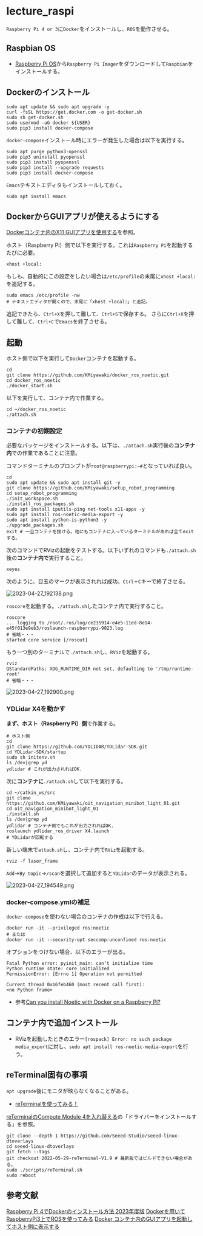 # lecture_raspi

`Raspberry Pi 4 or 3`に`Docker`をインストールし、`ROS`を動作させる。

## Raspbian OS

- [Raspberry Pi OS](https://www.raspberrypi.com/software/)から`Raspberry Pi Imager`をダウンロードして`Raspbian`をインストールする。

## Dockerのインストール

```shell
sudo apt update && sudo apt upgrade -y
curl -fsSL https://get.docker.com -o get-docker.sh
sudo sh get-docker.sh
sudo usermod -aG docker ${USER}
sudo pip3 install docker-compose
```

`docker-compose`インストール時にエラーが発生した場合は以下を実行する。

```shell
sudo apt purge python3-openssl 
sudo pip3 uninstall pyopenssl
sudo pip3 install pyopenssl
sudo pip3 install --upgrade requests
sudo pip3 install docker-compose
```

`Emacs`テキストエディタもインストールしておく。

```shell
sudo apt install emacs
```

## DockerからGUIアプリが使えるようにする

[Dockerコンテナ内のX11 GUIアプリを使用する](https://qiita.com/nobrin/items/59b9b645e5595365c4ac)を参照。

ホスト（Raspberry Pi）側で以下を実行する。これは`Raspberry Pi`を起動するたびに必要。

```shell
xhost +local:
```

もしも、自動的にこの設定をしたい場合は`/etc/profile`の末尾に`xhost +local:`を追記する。

```text
sudo emacs /etc/profile -nw
# テキストエディタが開くので、末尾に「xhost +local:」と追記。
```

追記できたら、`Ctrl+X`を押して離して、`Ctrl+S`で保存する。
さらに`Ctrl+X`を押して離して、`Ctrl+C`で`Emacs`を終了させる。

## 起動

ホスト側で以下を実行して`Docker`コンテナを起動する。

```shell
cd 
git clone https://github.com/KMiyawaki/docker_ros_noetic.git
cd docker_ros_noetic
./docker_start.sh
```

以下を実行して、コンテナ内で作業する。

```shell
cd ~/docker_ros_noetic
./attach.sh
```

### コンテナの初期設定

必要なパッケージをインストールする。以下は、`./attach.sh`実行後の**コンテナ内**での作業であることに注意。

コマンドターミナルのプロンプトが`root@raspberrypi:~#`となっていれば良い。

```shell
cd
sudo apt update && sudo apt install git -y
git clone https://github.com/KMiyawaki/setup_robot_programming
cd setup_robot_programming
./init_workspace.sh
./install_ros_packages.sh
sudo apt install iputils-ping net-tools x11-apps -y
sudo apt install ros-noetic-media-export -y
sudo apt install python-is-python3 -y
./upgrade_packages.sh
exit # 一旦コンテナを抜ける。他にもコンテナに入っているターミナルがあれば全てexitする。
```

次のコマンドでRVizの起動をテストする。以下いずれのコマンドも`./attach.sh`後の**コンテナ内で**実行すること。

```shell
xeyes
```

次のように、目玉のマークが表示されれば成功。`Ctrl＋C`キーで終了させる。

![2023-04-27_192138.png](./images/2023-04-27_192138.png)

`roscore`を起動する。`./attach.sh`したコンテナ内で実行すること。

```shell
roscore
... logging to /root/.ros/log/ce235914-e4e5-11ed-8e14-e45f013e9eb3/roslaunch-raspberrypi-9023.log
# 省略・・・
started core service [/rosout]
```

もう一つ別のターミナルで`./attach.sh`し、`RViz`を起動する。

```shell
rviz
QStandardPaths: XDG_RUNTIME_DIR not set, defaulting to '/tmp/runtime-root'
# 省略・・・
```

![2023-04-27_192900.png](./images/2023-04-27_192900.png)

### YDLidar X4を動かす

**まず、ホスト（Raspberry Pi）側**で作業する。

```shell
# ホスト側
cd 
git clone https://github.com/YDLIDAR/YDLidar-SDK.git
cd YDLidar-SDK/startup
sudo sh initenv.sh
ls /dev|grep yd
ydlidar # これが出力されればOK.
```

次に**コンテナに**`./attach.sh`して以下を実行する。

```shell
cd ~/catkin_ws/src
git clone https://github.com/KMiyawaki/oit_navigation_minibot_light_01.git
cd oit_navigation_minibot_light_01
./install.sh
ls /dev|grep yd
ydlidar # コンテナ側でもこれが出力されればOK.
roslaunch ydlidar_ros_driver X4.launch
# YDLidarが回転する
```

新しい端末で`attach.sh`し、コンテナ内で`RViz`を起動する。

```shell
rviz -f laser_frame
```

`Add`->`By topic`->`/scan`を選択して追加すると`YDLidar`のデータが表示される。

![2023-04-27_194549.png](./images/2023-04-27_194549.png)

### docker-compose.ymlの補足

`docker-compose`を使わない場合のコンテナの作成は以下で行える。

```shell
docker run -it --privileged ros:noetic
# または
docker run -it --security-opt seccomp:unconfined ros:noetic
```

オプションをつけない場合、以下のエラーが出る。

```shell
Fatal Python error: pyinit_main: can't initialize time
Python runtime state: core initialized
PermissionError: [Errno 1] Operation not permitted

Current thread 0xb6feb460 (most recent call first):
<no Python frame>
```

- 参考[Can you install Noetic with Docker on a Raspberry Pi?](https://answers.ros.org/question/359069/can-you-install-noetic-with-docker-on-a-raspberry-pi/)

## コンテナ内で追加インストール

- RVizを起動したときのエラー`[rospack] Error: no such package media_export`に対し、`sudo apt install ros-noetic-media-export`を行う。

## reTerminal固有の事項

`apt upgrade`後にモニタが映らなくなることがある。

- [reTerminalを使ってみる！](https://pocketgriffon.hatenablog.com/entry/2022/03/13/010200)

[reTerminalのCompute Module 4を入れ替える](https://lab.seeed.co.jp/entry/2021/07/13/120000)の「ドライバーをインストールする」を参照。

```shell
git clone --depth 1 https://github.com/Seeed-Studio/seeed-linux-dtoverlays
cd seeed-linux-dtoverlays
git fetch --tags
git checkout 2022-05-29-reTerminal-V1.9 # 最新版ではビルドできない場合がある。
sudo ./scripts/reTerminal.sh
sudo reboot
```

## 参考文献

[Raspberry Pi 4でDockerのインストール方法 2023年度版](https://raspida.com/rpi4-docker-install)
[Dockerを用いてRaspberryPi3上でROSを使ってみる](https://qiita.com/Spritaro/items/92e504023c2653595e79)
[Docker コンテナ内のGUIアプリを起動してホスト側に表示する](https://zukucode.com/2019/07/docker-gui-show.html)
